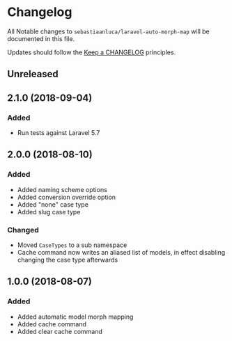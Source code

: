 # Changelog

All Notable changes to `sebastiaanluca/laravel-auto-morph-map` will be documented in this file.

Updates should follow the [Keep a CHANGELOG](http://keepachangelog.com/) principles.

## Unreleased

## 2.1.0 (2018-09-04)

### Added

- Run tests against Laravel 5.7

## 2.0.0 (2018-08-10)

### Added

- Added naming scheme options
- Added conversion override option
- Added "none" case type
- Added slug case type

### Changed

- Moved `CaseTypes` to a sub namespace
- Cache command now writes an aliased list of models, in effect disabling changing the case type afterwards

## 1.0.0 (2018-08-07)

### Added

- Added automatic model morph mapping
- Added cache command
- Added clear cache command
